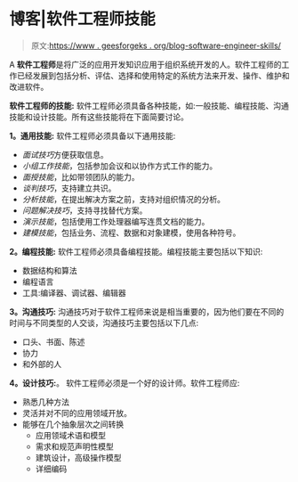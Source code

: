 # 博客|软件工程师技能

> 原文:[https://www . geesforgeks . org/blog-software-engineer-skills/](https://www.geeksforgeeks.org/blog-software-engineer-skills/)

A **软件工程师**是将广泛的应用开发知识应用于组织系统开发的人。软件工程师的工作已经发展到包括分析、评估、选择和使用特定的系统方法来开发、操作、维护和改进软件。

**软件工程师的技能:**
软件工程师必须具备各种技能，如:一般技能、编程技能、沟通技能和设计技能。所有这些技能将在下面简要讨论。

**1。通用技能:**
软件工程师必须具备以下通用技能:

*   *面试技巧*方便获取信息。
*   *小组工作技能*，包括参加会议和以协作方式工作的能力。
*   *面授技能*，比如带领团队的能力。
*   *谈判技巧*，支持建立共识。
*   *分析技能*，在提出解决方案之前，支持对组织情况的分析。
*   *问题解决技巧*，支持寻找替代方案。
*   *演示技能*，包括使用工作处理器编写连贯文档的能力。
*   *建模技能*，包括业务、流程、数据和对象建模，使用各种符号。

**2。编程技能:**
软件工程师必须具备编程技能。编程技能主要包括以下知识:

*   数据结构和算法
*   编程语言
*   工具:编译器、调试器、编辑器

**3。沟通技巧:**
沟通技巧对于软件工程师来说是相当重要的，因为他们要在不同的时间与不同类型的人交谈，沟通技巧主要包括以下几点:

*   口头、书面、陈述
*   协力
*   和外部的人

**4。设计技巧:**。
软件工程师必须是一个好的设计师。软件工程师应:

*   熟悉几种方法
*   灵活并对不同的应用领域开放。
*   能够在几个抽象层次之间转换
    *   应用领域术语和模型
    *   需求和规范声明性模型
    *   建筑设计，高级操作模型
    *   详细编码